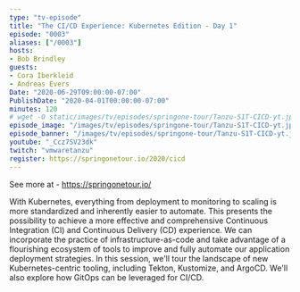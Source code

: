 ```yaml
---
type: "tv-episode"
title: "The CI/CD Experience: Kubernetes Edition - Day 1"
episode: "0003"
aliases: ["/0003"]
hosts:
- Bob Brindley
guests:
- Cora Iberkleid
- Andreas Evers
Date: "2020-06-29T09:00:00-07:00"
PublishDate: "2020-04-01T00:00:00-07:00"
minutes: 120
# wget -O static/images/tv/episodes/springone-tour/Tanzu-S1T-CICD-yt.jpg https://img.youtube.com/vi/sZt76yOpeTQ/mqdefault.jpg
episode_image: "/images/tv/episodes/springone-tour/Tanzu-S1T-CICD-yt.jpg"
episode_banner: "/images/tv/episodes/springone-tour/Tanzu-S1T-CICD-yt.jpg"
youtube: "_Ccz7SV23dk"
twitch: "vmwaretanzu"
register: https://springonetour.io/2020/cicd
---
```


See more at - https://springonetour.io/

With Kubernetes, everything from deployment to monitoring to scaling is more standardized and inherently easier to automate. This presents the possibility to achieve a more effective and comprehensive Continuous Integration (CI) and Continuous Delivery (CD) experience. We can incorporate the practice of infrastructure-as-code and take advantage of a flourishing ecosystem of tools to improve and fully automate our application deployment strategies. In this session, we'll tour the landscape of new Kubernetes-centric tooling, including Tekton, Kustomize, and ArgoCD. We'll also explore how GitOps can be leveraged for CI/CD.